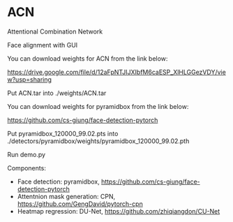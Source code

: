 # ACN
Attentional Combination Network

Face alignment with GUI

You can download weights for ACN from the link below:

https://drive.google.com/file/d/12aFpNTJIJXIbfM6caESP_XlHLGGezVDY/view?usp=sharing

Put ACN.tar into ./weights/ACN.tar 

You can download weights for pyramidbox from the link below:

https://github.com/cs-giung/face-detection-pytorch

Put pyramidbox_120000_99.02.pts into ./detectors/pyramidbox/weights/pyramidbox_120000_99.02.pth

Run demo.py

Components:
- Face detection: pyramidbox, https://github.com/cs-giung/face-detection-pytorch
- Attentnion mask generation: CPN, https://github.com/GengDavid/pytorch-cpn
- Heatmap regression: DU-Net, https://github.com/zhiqiangdon/CU-Net
  
